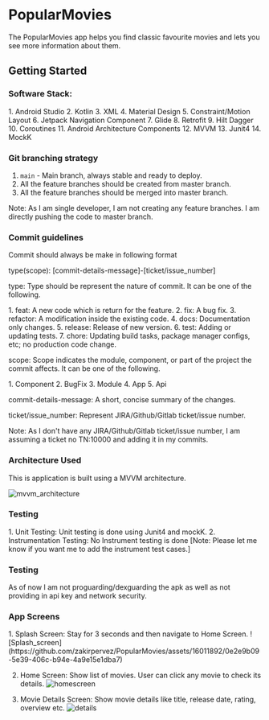 <h1>PopularMovies</h1>
<p>The PopularMovies app helps you find classic favourite movies and lets you see more information about them.</p>

<h2>Getting Started</h2>

<h3>Software Stack:</h3>
1. Android Studio
2. Kotlin
3. XML
4. Material Design
5. Constraint/Motion Layout
6. Jetpack Navigation Component
7. Glide
8. Retrofit 
9. Hilt Dagger
10. Coroutines
11. Android Architecture Components
12. MVVM
13. Junit4
14. MockK

<h3>Git branching strategy</h3>

1. `main` - Main branch, always stable and ready to deploy. 
2. All the feature branches should be created from master branch. 
3. All the feature branches should be merged into master branch.

Note: As I am single developer, I am not creating any feature branches. I am directly pushing the code to master branch.

<h3>Commit guidelines</h3>
<p>Commit should always be make in following format</p>
<p>type(scope): [commit-details-message]-[ticket/issue_number]</p>

<p>type: Type should be represent the nature of commit. It can be one of the following.</p>
1. feat: A new code which is return for the feature.
2. fix: A bug fix.
3. refactor: A modification inside the existing code.
4. docs: Documentation only changes.
5. release: Release of new version.
6. test: Adding or updating tests.
7. chore: Updating build tasks, package manager configs, etc; no production code change.

<p>scope: Scope indicates the module, component, or part of the project the commit affects. It can be one of the following.</p>
1. Component
2. BugFix 
3. Module
4. App
5. Api

<p>commit-details-message: A short, concise summary of the changes.</p>

<p>ticket/issue_number: Represent JIRA/Github/Gitlab ticket/issue number.</p>

Note: As I don't have any JIRA/Github/Gitlab ticket/issue number, I am assuming a ticket no TN:10000 and adding it in my commits.

<h3>Architecture Used</h3>
This is application is built using a MVVM architecture.

![mvvm_architecture](https://github.com/zakirpervez/PopularMovies/assets/16011892/3648fe0f-821f-4384-92a5-4a2a2005c4b5)

<h3>Testing</h3>
1. Unit Testing: Unit testing is done using Junit4 and mockK.
2. Instrumentation Testing: No Instrument testing is done [Note: Please let me know if you want me to add the instrument test cases.]

<h3>Testing</h3>
<p>As of now I am not proguarding/dexguarding the apk as well as not providing in api key and network security.</p>

<h3>App Screens</h3>
1. Splash Screen: Stay for 3 seconds and then navigate to Home Screen.
![Splash_screen](https://github.com/zakirpervez/PopularMovies/assets/16011892/0e2e9b09-5e39-406c-b94e-4a9e15e1dba7)

2. Home Screen: Show list of movies. User can click any movie to check its details.
![homescreen](https://github.com/zakirpervez/PopularMovies/assets/16011892/318a3011-0cd1-4147-abe9-afc8bd0b0f85)

3. Movie Details Screen: Show movie details like title, release date, rating, overview etc.
![details](https://github.com/zakirpervez/PopularMovies/assets/16011892/bda2e02e-a4ec-4e0e-be78-9c73a17fc65e)





